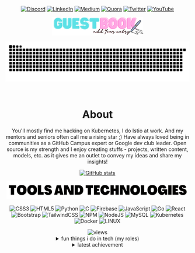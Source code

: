 <div align="center">

<!--
[![GitHub Header](/assets/banner/small.png)](https://discord.com/invite/HAJVhyaheu)
   -->
    
<!--Socials-->

[![Discord](https://img.shields.io/badge/Discord-%237289DA.svg?logo=discord&logoColor=white)](https://discord.gg/HAJVhyaheu) 
[![LinkedIn](https://img.shields.io/badge/LinkedIn-%230077B5.svg?logo=linkedin&logoColor=white)](https://linkedin.com/in/faeka) 
[![Medium](https://img.shields.io/badge/Medium-12100E?logo=medium&logoColor=white)](https://medium.com/@faeka6) 
[![Quora](https://img.shields.io/badge/Quora-%23B92B27.svg?logo=Quora&logoColor=white)](https://quora.com/profile/Fyka) 
[![Twitter](https://img.shields.io/badge/Twitter-%231DA1F2.svg?logo=Twitter&logoColor=white)](https://twitter.com/fykawise) 
[![YouTube](https://img.shields.io/badge/YouTube-%23FF0000.svg?logo=YouTube&logoColor=white)](https://youtube.com/@fyka) 
   
<!-- <a href="https://twitter.com/1fyka">
    <img height="70" src="/assets/socials/twitter.png" />
</a>

<a href="https://discord.com/invite/HAJVhyaheu">
    <img height="70" src="/assets/socials/discord.png" />
</a>

<a href="https://www.quora.com/profile/Fyka">
    <img height="70" src="/assets/socials/quora.png" />
</a>

<a href="https://medium.com/@faeka6">
    <img height="70" src="/assets/socials/medium.png" />
</a>

<a href="http://www.linkedin.com/in/faeka">
    <img height="70" src="/assets/socials/linkedin.png" />
</a>

<a href="https://leetcode.com/fyka/">
    <img height="70" src="/assets/socials/leetcode.png" />
</a>

<a href="https://youtube.com/@fyka">
    <img height="70" src="/assets/socials/youtube.png" />
</a> -->

<!--Socials End-->

<!--GuestBook-->

<div>
<a href="https://github.com/fykaa/fykaa/issues/1#issuecomment-new"><img height="50"src="/assets/decoratives/penbook.png"></a> 
</div>    

<!--GuestBook Ends-->

<!--Snake Contribution Graph-->    
    
![𝙶𝚒𝚝𝚑𝚞𝚋 𝙲𝚘𝚗𝚝𝚛𝚒𝚋𝚞𝚝𝚒𝚘𝚗 𝙶𝚛𝚊𝚙𝚑](/contributiongrid.svg)
    
<br/>
    
<!--Snake Contribution Graph Ends--> 
 
    
<!--About-->

<h1> About </h1> 
 <p> 
     You'll mostly find me hacking on Kubernetes, I do Istio at work. And my mentors and seniors often call me a rising star ;) Have always loved being in communities as a GitHub Campus expert or Google dev club leader. Open source is my strength and I enjoy creating stuffs - projects, written content, models, etc. as it gives me an outlet to convey my ideas and share my insights!</p>

<!--About Ends-->
    
<!--Recent Activity & Streaks-->

[![GitHub stats](https://github-readme-stats.vercel.app/api?username=fykaa&show_icons=true&theme=dracula&count_private=true)](https://github.com/fykaa/github-readme-stats)

<!-- 
[![GitHub Streaks stats](https://github-readme-streak-stats.herokuapp.com?user=fykaa&theme=radical&hide_border=true)](https://github.com/fykaa/github-readme-stats)    
-->
    
<!--Recent Activity & Streaks End-->    

<!--Tools & Tech-->

<div></div>
<img alt="Tools & Technologies" height="50" src="/assets/languages/tools.png" />    
<div></div>
    
![CSS3](https://img.shields.io/badge/css3-%231572B6.svg?style=plastic&logo=css3&logoColor=white) ![HTML5](https://img.shields.io/badge/html5-%23E34F26.svg?style=plastic&logo=html5&logoColor=white) ![Python](https://img.shields.io/badge/python-3670A0?style=plastic&logo=python&logoColor=ffdd54) ![C](https://img.shields.io/badge/c-%2300599C.svg?style=plastic&logo=c&logoColor=white) ![Firebase](https://img.shields.io/badge/firebase-%23039BE5.svg?style=plastic&logo=firebase) ![JavaScript](https://img.shields.io/badge/javascript-%23323330.svg?style=plastic&logo=javascript&logoColor=%23F7DF1E) ![Go](https://img.shields.io/badge/go-%2300ADD8.svg?style=plastic&logo=go&logoColor=white) ![React](https://img.shields.io/badge/react-%2320232a.svg?style=plastic&logo=react&logoColor=%2361DAFB) ![Bootstrap](https://img.shields.io/badge/bootstrap-%23563D7C.svg?style=plastic&logo=bootstrap&logoColor=white) ![TailwindCSS](https://img.shields.io/badge/tailwindcss-%2338B2AC.svg?style=plastic&logo=tailwind-css&logoColor=white) ![NPM](https://img.shields.io/badge/NPM-%23000000.svg?style=plastic&logo=npm&logoColor=white) ![NodeJS](https://img.shields.io/badge/node.js-6DA55F?style=plastic&logo=node.js&logoColor=white) ![MySQL](https://img.shields.io/badge/mysql-%2300f.svg?style=plastic&logo=mysql&logoColor=white) ![Kubernetes](https://img.shields.io/badge/kubernetes-%23326ce5.svg?style=plastic&logo=kubernetes&logoColor=white) ![Docker](https://img.shields.io/badge/docker-%230db7ed.svg?style=plastic&logo=docker&logoColor=white) ![LINUX](https://img.shields.io/badge/Linux-FCC624?style=plastic&logo=linux&logoColor=black) 

   
<!-- <img height="80" src="/assets/languages/python.png" />
<img height="80" src="/assets/languages/javascript.png" />
<img height="80" src="/assets/languages/cpp.png" />
<img height="80" src="/assets/languages/c.png" />
<img height="80" src="/assets/languages/react.png" />
<img height="80" src="/assets/languages/bootstrap.png" />
<img height="80" src="/assets/languages/html.png" />
<br></br>
<img height="80" src="/assets/languages/go.png" />
<img height="80" src="/assets/languages/css.png" />
<img height="80" src="/assets/languages/vsc.png" />
<img height="80" src="/assets/languages/tailwind.png" />
<img height="80" src="/assets/languages/npm.png" />
<img height="80" src="/assets/languages/node.png" />
<img height="80" src="/assets/languages/mysql.png" />
<img height="80" src="/assets/languages/kubernetes.png" />
<img height="80" src="/assets/languages/git.png" />
<img height="80" src="/assets/languages/gcp.png" /> -->
<!--Tools & Tech End-->    

<!--Profile Views Badge-->

<div align="center"><img src="https://komarev.com/ghpvc/?username=fykaa&style=circle&color=dd6286" alt="views"/></div>

<!--Profile Views Badge End-->

<!--RickRoll-->

<details>
<summary> fun things i do in tech (my roles) </summary>

| Achievement                           | Organization              | Selection Rate (~) | Date Achieved |
| ------------------------------------- | ------------------------- | --------------- | ------------- |
| Google Developer Student Clubs Leader | Google | 3% | 06/2023 |
| GOLD Microsoft Learn Student Ambassador | Microsoft| 0.1% | 02/2024|
| GitHub Campus Expert | GitHub | 0.6% | 11/2022 |
| Linux Foundation in Training Scholar | Linux | 3% | 07/2023 |
| KubeCon CloudNativeCon North America Speaker | CNCF | 7% | 11/2024 |
| KubeDay India Speaker | Kubernetes | 7% | 12/2024 |
| Kubernetes Release Team member v1.29 v1.30 | Kubernetes | 10% | 09/2023 |
| Kubernetes-sigs Subproject maintainer | Kubernetes | - | - |
| Kubernetes KCSNA, KCSEU Content/CFP Team Leader | K8s | - | - |
| Linux Foundation Mentorship CNCF Intern Istio | CNCF Istio | 4% | 09/2023 |

</details>


<details>
    <summary>latest achievement</summary>
    <p><strong>Rick Rolling You! I am aware of all the Internet Traditions and I am never gonna give them up!</strong></p>
    <a href="https://discord.com/invite/HAJVhyaheu" target="_blank"><img src="https://user-images.githubusercontent.com/5713670/87202985-820dcb80-c2b6-11ea-9f56-7ec461c497c3.gif" width="180" height="auto" /></a>
    <a href="https://discord.com/invite/HAJVhyaheu" target="_blank"><img src="https://media.giphy.com/media/Vuw9m5wXviFIQ/source.gif" width="280" height="auto" /></a>
    <a href="https://discord.com/invite/HAJVhyaheu" target="_blank"><img src="https://user-images.githubusercontent.com/5713670/87202985-820dcb80-c2b6-11ea-9f56-7ec461c497c3.gif" width="180" height="auto" /></a>
    <div>
    <img src="https://cultofthepartyparrot.com/parrots/hd/illuminatiparrot.gif" width="30" height="30"/>
    <img src="https://cultofthepartyparrot.com/flags/hd/indiaparrot.gif" width="30" height="30"/>
    <img src="https://cultofthepartyparrot.com/parrots/asyncparrot.gif" width="36" height="30"/>
    <img src="https://cultofthepartyparrot.com/parrots/hd/exceptionallyfastparrot.gif" width="30" height="30"/>
    <img src="https://cultofthepartyparrot.com/parrots/hd/60fpsparrot.gif" width="30" height="30"/>
    <img src="https://cultofthepartyparrot.com/parrots/hd/jumpingparrot.gif" width="30" height="30"/>
    <img src="https://cultofthepartyparrot.com/parrots/hd/opensourceparrot.gif" width="30" height="30"/>
    <img src="https://cultofthepartyparrot.com/parrots/hd/dealwithitnowparrot.gif" width="30" height="30"/>
    <img src="https://cultofthepartyparrot.com/parrots/hd/hypnoparrotlight.gif" width="30" height="30"/>
    <img src="https://cultofthepartyparrot.com/parrots/databaseparrot.gif" width="30" height="30"/>
    <img src="https://cultofthepartyparrot.com/parrots/fixparrot.gif" width="36" height="30"/>
    <img src="https://cultofthepartyparrot.com/parrots/hd/laptop_parrot.gif" width="30" height="30"/>
    <img src="https://cultofthepartyparrot.com/parrots/hd/githubparrot.gif" width="30" height="30"/>
    <img src="https://cultofthepartyparrot.com/parrots/hd/levitationparrot.gif" width="30" height="30"/>
    <img src="https://cultofthepartyparrot.com/parrots/hd/meldparrot.gif" width="30" height="30"/>
    <img src="https://cultofthepartyparrot.com/parrots/slomoparrot.gif" width="30" height="30"/>
    <img src="https://cultofthepartyparrot.com/parrots/hd/moonwalkingparrot.gif" width="30" height="30"/>
    <img src="https://cultofthepartyparrot.com/parrots/hd/stableparrot.gif" width="30" height="30"/>
    <img src="https://cultofthepartyparrot.com/parrots/hd/scienceparrot.gif" width="30" height="30"/>
    <img src="https://cultofthepartyparrot.com/parrots/hd/pirateparrot.gif" width="30" height="30"/>
    <img src="https://cultofthepartyparrot.com/parrots/hd/footballparrot.gif" width="30" height="30"/>
    <img src="https://cultofthepartyparrot.com/parrots/hd/spinningparrot.gif" width="30" height="30"/>
    <img src="https://cultofthepartyparrot.com/parrots/hd/hypnoparrotdark.gif" width="30" height="30"/>
    <img src="https://cultofthepartyparrot.com/parrots/hd/mustacheparrot.gif" width="30" height="30"/>
</div>
<!-- <img src="https://raw.githubusercontent.com/trinib/trinib/d2e2d90f68200d727900433f422c0a1de222919c/images/banner.svg"  width="600"> -->
<!-- <img src="https://raw.githubusercontent.com/trinib/trinib/a5f17399d881c5651a89bfe4a621014b08346cf0/images/marquee2.svg" width="1000"> -->

</details>

<!--RickRoll Ends-->

<!--Repositories-->
<!-- 
<h2 align="center">👨‍💻 Repositories 👨‍💻</h2>
<br>
<div width="100%" align="center">
  <a align="left" href="https://github.com/fykaa/Sample-Portfolio-for-Learners" title="Sample-Portfolio-for-Learners"><img align="left" height="115" src="https://github-readme-stats.vercel.app/api/pin/?username=fykaa&repo=Sample-Portfolio-for-Learners&theme=react&border_color=61dafb&border_radius=10"></a>
  <a align="right" href="https://github.com/fykaa/Content-Corral" title="Content-Corral"><img align="right" height="115" src="https://github-readme-stats.vercel.app/api/pin/?username=fykaa&repo=Content-Corral&theme=react&border_color=61dafb&border_radius=10"></a>
</div>
<br/><br/><br/><br/><br/><br/>
<div width="100%" align="center">
  <a align="left" href="https://github.com/fykaa/PyPAL-Python-Powered-Personal-Assistant" title="PyPAL-Python-Powered-Personal-Assistant"><img align="left" height="115" src="https://github-readme-stats.vercel.app/api/pin/?username=fykaa&repo=PyPAL-Python-Powered-Personal-Assistant&theme=react&border_color=61dafb&border_radius=10"></a>
  <a align="right" href="https://github.com/fykaa/Content-Corral" title="Content-Corral"><img align="right" height="115" src="https://github-readme-stats.vercel.app/api/pin/?username=fykaa&repo=Content-Corral&theme=react&border_color=61dafb&border_radius=10"></a>
</div>
<br/><br/><br/><br/><br/><br/>
 -->
<!--Repositories End-->
